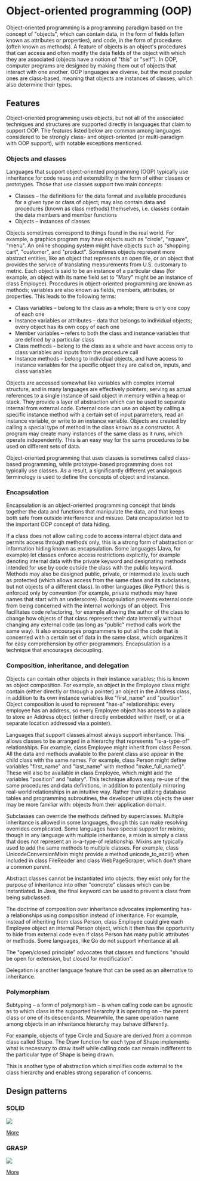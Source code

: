 # Object-oriented programming (OOP)

Object-oriented programming is a programming paradigm based on the concept of "objects", which can contain data, in the form of
fields (often known as attributes or properties), and code, in the form of procedures (often known as methods). A feature of objects
is an object's procedures that can access and often modify the data fields of the object with which they are associated (objects have
a notion of "this" or "self"). In OOP, computer programs are designed by making them out of objects that interact with one another.
OOP languages are diverse, but the most popular ones are class-based, meaning that objects are instances of classes, which also determine
their types.

## Features

Object-oriented programming uses objects, but not all of the associated techniques and structures are supported directly in languages
that claim to support OOP. The features listed below are common among languages considered to be strongly class- and object-oriented
(or multi-paradigm with OOP support), with notable exceptions mentioned.

### Objects and classes

Languages that support object-oriented programming (OOP) typically use inheritance for code reuse and extensibility in the form of either
classes or prototypes. Those that use classes support two main concepts:

* Classes – the definitions for the data format and available procedures for a given type or class of object; may also contain data and
procedures (known as class methods) themselves, i.e. classes contain the data members and member functions
* Objects – instances of classes

Objects sometimes correspond to things found in the real world. For example, a graphics program may have objects such as "circle",
"square", "menu". An online shopping system might have objects such as "shopping cart", "customer", and "product".
Sometimes objects represent more abstract entities, like an object that represents an open file, or an object that provides the service
of translating measurements from U.S. customary to metric.
Each object is said to be an instance of a particular class (for example, an object with its name field set to "Mary" might be an instance
of class Employee). Procedures in object-oriented programming are known as methods; variables are also known as fields, members, 
attributes, or properties. This leads to the following terms:

* Class variables – belong to the class as a whole; there is only one copy of each one
* Instance variables or attributes – data that belongs to individual objects; every object has its own copy of each one
* Member variables – refers to both the class and instance variables that are defined by a particular class
* Class methods – belong to the class as a whole and have access only to class variables and inputs from the procedure call
* Instance methods – belong to individual objects, and have access to instance variables for the specific object they are called on,
inputs, and class variables

Objects are accessed somewhat like variables with complex internal structure, and in many languages are effectively pointers, serving
as actual references to a single instance of said object in memory within a heap or stack. They provide a layer of abstraction which 
can be used to separate internal from external code. External code can use an object by calling a specific instance method with a
certain set of input parameters, read an instance variable, or write to an instance variable. Objects are created by calling a special 
type of method in the class known as a constructor. A program may create many instances of the same class as it runs, which operate
independently. This is an easy way for the same procedures to be used on different sets of data.

Object-oriented programming that uses classes is sometimes called class-based programming, while prototype-based programming does not
typically use classes. As a result, a significantly different yet analogous terminology is used to define the concepts of 
object and instance.

### Encapsulation

Encapsulation is an object-oriented programming concept that binds together the data and functions that manipulate the data, 
and that keeps both safe from outside interference and misuse. Data encapsulation led to the important OOP concept of data hiding.

If a class does not allow calling code to access internal object data and permits access through methods only, this is a strong
form of abstraction or information hiding known as encapsulation. Some languages (Java, for example) let classes enforce access 
restrictions explicitly, for example denoting internal data with the private keyword and designating methods intended for use
by code outside the class with the public keyword. Methods may also be designed public, private, or intermediate levels such as 
protected (which allows access from the same class and its subclasses, but not objects of a different class). In other languages 
(like Python) this is enforced only by convention (for example, private methods may have names that start with an underscore). 
Encapsulation prevents external code from being concerned with the internal workings of an object. This facilitates code refactoring, 
for example allowing the author of the class to change how objects of that class represent their data internally without changing any
external code (as long as "public" method calls work the same way). It also encourages programmers to put all the code that is
concerned with a certain set of data in the same class, which organizes it for easy comprehension by other programmers. 
Encapsulation is a technique that encourages decoupling.

### Composition, inheritance, and delegation

Objects can contain other objects in their instance variables; this is known as object composition. For example, an object in 
the Employee class might contain (either directly or through a pointer) an object in the Address class, in addition to its own instance
variables like "first_name" and "position". Object composition is used to represent "has-a" relationships: every employee has an address,
so every Employee object has access to a place to store an Address object (either directly embedded within itself, or at a separate
location addressed via a pointer).

Languages that support classes almost always support inheritance. This allows classes to be arranged in a hierarchy that represents
"is-a-type-of" relationships. For example, class Employee might inherit from class Person. All the data and methods available
to the parent class also appear in the child class with the same names. For example, class Person might define variables "first_name"
and "last_name" with method "make_full_name()". These will also be available in class Employee, which might add the variables
"position" and "salary". This technique allows easy re-use of the same procedures and data definitions, in addition to potentially 
mirroring real-world relationships in an intuitive way. Rather than utilizing database tables and programming subroutines, the developer
utilizes objects the user may be more familiar with: objects from their application domain.

Subclasses can override the methods defined by superclasses. Multiple inheritance is allowed in some languages, though this
can make resolving overrides complicated. Some languages have special support for mixins, though in any language with multiple
inheritance, a mixin is simply a class that does not represent an is-a-type-of relationship. Mixins are typically used to add
the same methods to multiple classes. For example, class UnicodeConversionMixin might provide a method unicode_to_ascii() when
included in class FileReader and class WebPageScraper, which don't share a common parent.

Abstract classes cannot be instantiated into objects; they exist only for the purpose of inheritance into other "concrete" classes 
which can be instantiated. In Java, the final keyword can be used to prevent a class from being subclassed.

The doctrine of composition over inheritance advocates implementing has-a relationships using composition instead of inheritance. 
For example, instead of inheriting from class Person, class Employee could give each Employee object an internal Person object,
which it then has the opportunity to hide from external code even if class Person has many public attributes or methods. 
Some languages, like Go do not support inheritance at all.

The "open/closed principle" advocates that classes and functions "should be open for extension, but closed for modification".

Delegation is another language feature that can be used as an alternative to inheritance.

### Polymorphism

Subtyping – a form of polymorphism – is when calling code can be agnostic as to which class in the supported hierarchy it is
operating on – the parent class or one of its descendants. Meanwhile, the same operation name among objects in an inheritance 
hierarchy may behave differently.

For example, objects of type Circle and Square are derived from a common class called Shape. The Draw function for each type of
Shape implements what is necessary to draw itself while calling code can remain indifferent to the particular type of Shape is
being drawn.

This is another type of abstraction which simplifies code external to the class hierarchy and enables strong separation of concerns.

## Design patterns

### SOLID

<img src="https://miro.medium.com/max/1528/1*iCuNHzT8-GEkRu08nJiM7w.png">

 [More](https://itnext.io/solid-principles-explanation-and-examples-715b975dcad4)
 
 ### GRASP
 
 <img src="https://images.slideplayer.com/24/6958596/slides/slide_12.jpg">
 
 [More](http://www.kamilgrzybek.com/design/grasp-explained/)
